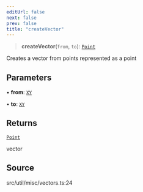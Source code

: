 ```yaml
---
editUrl: false
next: false
prev: false
title: "createVector"
---
```


> **createVector**(`from`, `to`): [`Point`](../../../classes/Point.md)

Creates a vector from points represented as a point

## Parameters

• **from**: [`XY`](../../../interfaces/XY.md)

• **to**: [`XY`](../../../interfaces/XY.md)

## Returns

[`Point`](../../../classes/Point.md)

vector

## Source

src/util/misc/vectors.ts:24
